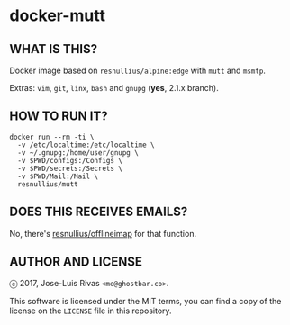 # docker-mutt

## WHAT IS THIS?

Docker image based on `resnullius/alpine:edge` with `mutt` and `msmtp`.

Extras: `vim`, `git`, `linx`, `bash` and `gnupg` (**yes**, 2.1.x branch).

## HOW TO RUN IT?

    docker run --rm -ti \
      -v /etc/localtime:/etc/localtime \
      -v ~/.gnupg:/home/user/gnupg \
      -v $PWD/configs:/Configs \
      -v $PWD/secrets:/Secrets \
      -v $PWD/Mail:/Mail \
      resnullius/mutt

## DOES THIS RECEIVES EMAILS?

No, there's [resnullius/offlineimap](https://github.com/resnullius/docker-offlineimap) for that function.

## AUTHOR AND LICENSE
ⓒ 2017, Jose-Luis Rivas `<me@ghostbar.co>`.

This software is licensed under the MIT terms, you can find a copy of the
license on the `LICENSE` file in this repository.
